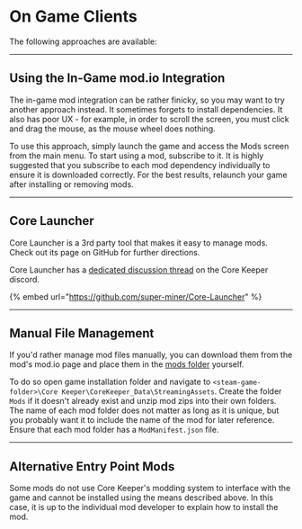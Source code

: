 # On Game Clients

The following approaches are available:

***

## Using the In-Game mod.io Integration

The in-game mod integration can be rather finicky, so you may want to try another approach instead. It sometimes forgets to install dependencies. It also has poor UX - for example, in order to scroll the screen, you must click and drag the mouse, as the mouse wheel does nothing.

To use this approach, simply launch the game and access the Mods screen from the main menu. To start using a mod, subscribe to it. It is highly suggested that you subscribe to each mod dependency individually to ensure it is downloaded correctly. For the best results, relaunch your game after installing or removing mods.

***

## Core Launcher

Core Launcher is a 3rd party tool that makes it easy to manage mods. Check out its page on GitHub for further directions.

Core Launcher has a [dedicated discussion thread](https://discord.com/channels/851842678340845600/1173510418690490458) on the Core Keeper discord.

{% embed url="https://github.com/super-miner/Core-Launcher" %}

***

## Manual File Management&#x20;

If you'd rather manage mod files manually, you can download them from the mod's mod.io page and place them in the [mods folder](../../concepts/important-folder-paths.md#mod-files) yourself.

To do so open game installation folder and navigate to `<steam-game-folder>\Core Keeper\CoreKeeper_Data\StreamingAssets`. Create the folder `Mods` if it doesn't already exist and unzip mod zips into their own folders. The name of each mod folder does not matter as long as it is unique, but you probably want it to include the name of the mod for later reference.\
Ensure that each mod folder has a `ModManifest.json` file.

***

## Alternative Entry Point Mods

Some mods do not use Core Keeper's modding system to interface with the game and cannot be installed using the means described above. In this case, it is up to the individual mod developer to explain how to install the mod.
